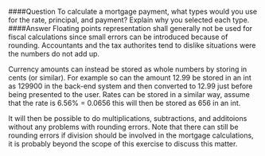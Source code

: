 ####Question
To calculate a mortgage payment, what types would you use for the rate, principal, and payment? Explain why you selected each type.  
####Answer
Floating points representation shall generally not be used for fiscal calculations since small errors can be introduced because of rounding. Accountants and the tax authorites tend to dislike situations were the numbers do not add up.
  
Currency amounts can instead be stored as whole numbers by storing in cents (or similar). For example so can the amount 12.99 be stored in an int as 129900 in the back-end system and then converted to 12.99 just before being presented to the user. Rates can be stored in a similar way, assume that the rate is 6.56% = 0.0656 this will then be stored as 656 in an int.
  
It will then be possible to do multiplications, subtractions, and additoions without any problems with rounding errors. Note that there can still be rounding errors if division should be involved in the mortgage calculations, it is probably beyond the scope of this exercise to discuss this matter.  
